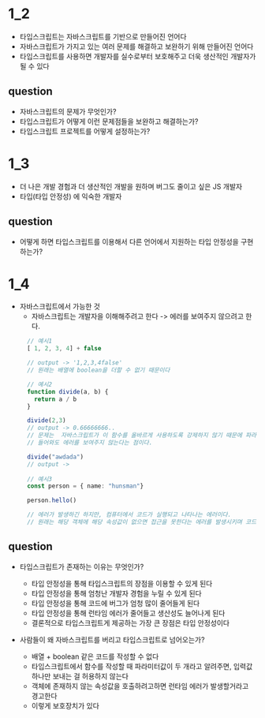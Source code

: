 # 1_2 
- 타입스크립트는 자바스크립트를 기반으로 만들어진 언어다
- 자바스크립트가 가지고 있는 여러 문제를 해결하고 보완하기 위해 만들어진 언어다
- 타입스크립트를 사용하면 개발자를 실수로부터 보호해주고 더욱 생산적인 개발자가 될 수 있다

## question
- 자바스크립트의 문제가 무엇인가?
- 타입스크립트가 어떻게 이런 문제점들을 보완하고 해결하는가?
- 타입스크립트 프로젝트를 어떻게 설정하는가?

# 1_3
- 더 나은 개발 경험과 더 생산적인 개발을 원하며 버그도 줄이고 싶은 JS 개발자
- 타입(타입 안정성) 에 익숙한 개발자

## question
- 어떻게 하면 타입스크립트를 이용해서 다른 언어에서 지원하는 타입 안정성을 구현하는가?

# 1_4

- 자바스크립트에서 가능한 것
  - 자바스크립트는 개발자을 이해해주려고 한다 -> 에러를 보여주지 않으려고 한다.
  ```typescript
    // 예시1
    [ 1, 2, 3, 4] + false

    // output -> '1,2,3,4false'
    // 원래는 배열에 boolean을 더할 수 없기 때문이다

    // 예시2
    function divide(a, b) {
      return a / b
    }

    divide(2,3)
    // output -> 0.66666666..
    // 문제는  자바스크립트가 이 함수를 올바르게 사용하도록 강제하지 않기 때문에 파라미터로 다른값이 
    // 들어와도 에러를 보여주지 않는다는 점이다.

    divide("awdada")
    // output -> 
    
    // 예시3
    const person = { name: "hunsman"}

    person.hello()

    // 에러가 발생하긴 하지만, 컴퓨터에서 코드가 실행되고 나타나는 에러이다.
    // 원래는 해당 객체에 해당 속성값이 없으면 접근을 못한다는 에러를 발생시키며 코드를 실행시키지 않아야하기 때문

  ```


## question
- 타입스크립트가 존재하는 이유는 무엇인가?
  - 타입 안정성을 통해 타입스크립트의 장점을 이용할 수 있게 된다
  - 타입 안정성을 통해 엄청난 개발자 경험을 누릴 수 있게 된다
  - 타입 안정성을 통해 코드에 버그가 엄청 많이 줄어들게 된다
  - 타입 안정성을 통해 런타임 에러가 줄어들고 생산성도 늘어나게 된다
  - 결론적으로 타입스크립트게 제공하는 가장 큰 장점은 타입 안정성이다

- 사람들이 왜 자바스크립트를 버리고 타입스크립트로 넘어오는가?
  - 배열 + boolean 같은 코드를 작성할 수 없다
  - 타입스크립트에서 함수를 작성할 때 파라미터값이 두 개라고 알려주면, 입력값 하나만 보내는 걸 허용하지 않는다
  - 객체에 존재하지 않는 속성값을 호출하려고하면 런타임 에러가 발생할거라고 경고한다
  - 이렇게 보호장치가 있다







